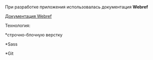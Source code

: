 ﻿При разработке приложения использовалась документация **Webref**

[Документация Webref](https://webref.ru)

Технология:

*строчно-блочную верстку

*Sass

*Git

